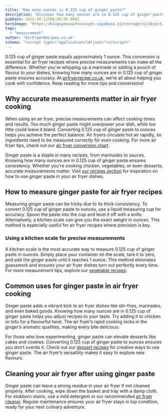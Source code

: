 ```yaml
---
title: "How many ounces is 0.125 cup of ginger paste?"
description: "Discover how many ounces are in 0.125 cup of ginger paste with our simple conversion guide. Perfect for air fryer recipes and precise cooking!"
pubDate: 2025-08-12T00:00:00.000Z
heroImage: "https://klueoymssxwfnxsvcyhv.supabase.co/storage/v1/object/public/md/how-many-ounces-is-0-125-cup-ginger-paste-6cd234e0.webp"
tags:
  - "measurement"
author: "AirFryerRecipes.co.uk"
schema: "<script type=\"application/ld+json\"></script>"
---
```


<p>0.125 cup of ginger paste equals approximately 1 ounce. This conversion is essential for air fryer recipes where precise measurements can make all the difference. Whether you're whipping up a marinade or adding a punch of flavour to your dishes, knowing how many ounces are in 0.125 cup of ginger paste ensures accuracy. At <a href=https://www.airfryerrecipe.co.uk>airfryerrecipe.co.uk</a>, we’re all about helping you cook with confidence. Keep reading for more tips and conversions!</p>

<h2>Why accurate measurements matter in air fryer cooking</h2>
<p>When using an air fryer, precise measurements can affect cooking times and results. Too much ginger paste might overpower your dish, while too little could leave it bland. Converting 0.125 cup of ginger paste to ounces helps you achieve the perfect balance. Air fryers circulate hot air rapidly, so ingredients need to be measured correctly for even cooking. For more air fryer tips, check out our <a href=https://www.airfryerrecipe.co.uk/air-fryer-conversion-chart>air fryer conversion chart</a>.</p>

<p>Ginger paste is a staple in many recipes, from marinades to sauces. Knowing how many ounces are in 0.125 cup of ginger paste ensures consistency. Whether you're cooking chicken, vegetables, or even desserts, accurate measurements matter. Visit <a href=https://www.airfryerrecipe.co.uk/recipes>our recipes section</a> for inspiration on how to use ginger paste in your air fryer dishes.</p>

<h2>How to measure ginger paste for air fryer recipes</h2>
<p>Measuring ginger paste can be tricky due to its thick consistency. To convert 0.125 cup of ginger paste to ounces, use a liquid measuring cup for accuracy. Spoon the paste into the cup and level it off with a knife. Alternatively, a kitchen scale can give you the exact weight in ounces. This method is especially useful for air fryer recipes where precision is key.</p>

<h3>Using a kitchen scale for precise measurements</h3>
<p>A kitchen scale is the most accurate way to measure 0.125 cup of ginger paste in ounces. Simply place your container on the scale, tare it to zero, and add the ginger paste until it reaches 1 ounce. This method eliminates guesswork and ensures your air fryer dishes turn out perfectly every time. For more measurement tips, explore our <a href=https://www.airfryerrecipe.co.uk/recipe-category/vegetables>vegetable recipes</a>.</p>

<h2>Common uses for ginger paste in air fryer cooking</h2>
<p>Ginger paste adds a vibrant kick to air fryer dishes like stir-fries, marinades, and even baked goods. Knowing how many ounces are in 0.125 cup of ginger paste helps you adjust recipes to your taste. Try adding it to chicken or tofu for a flavourful twist. The air fryer’s rapid cooking locks in the ginger’s aromatic qualities, making every bite delicious.</p>

<p>For those who love experimenting, ginger paste can elevate desserts like cakes and cookies. Converting 0.125 cup of ginger paste to ounces ensures you don’t overdo it. Check out our <a href=https://www.airfryerrecipe.co.uk/recipe-category/dessert>dessert recipes</a> for creative ways to use ginger paste. The air fryer’s versatility makes it easy to explore new flavours.</p>

<h2>Cleaning your air fryer after using ginger paste</h2>
<p>Ginger paste can leave a strong residue in your air fryer if not cleaned properly. After cooking, wipe down the basket and tray with a damp cloth. For stubborn stains, use a mild detergent or our recommended <a href=https://www.airfryerrecipe.co.uk/air-fryer-cleaner>air fryer cleaner</a>. Regular maintenance ensures your air fryer stays in top condition, ready for your next culinary adventure.</p>